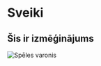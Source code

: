 # Sveiki
## Šis ir izmēģinājums

![Spēles varonis](https://github.com/user-attachments/assets/fc13ea10-0258-4bb1-992f-531edcb33f8d)
